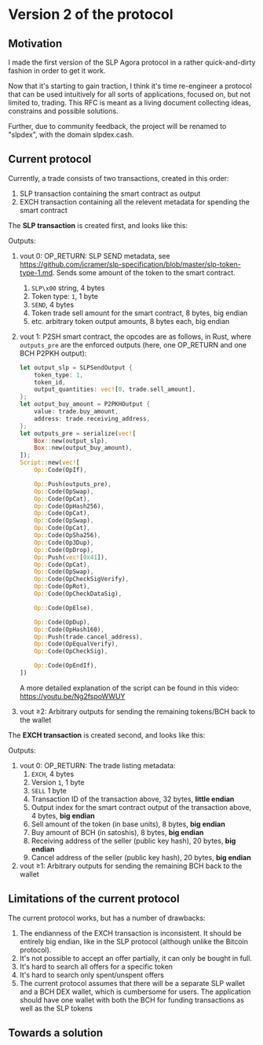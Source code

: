 # Version 2 of the protocol

## Motivation

I made the first version of the SLP Agora protocol in a rather quick-and-dirty fashion in order to get it work.

Now that it's starting to gain traction, I think it's time re-engineer a protocol that can be used intuitively for all sorts of applications, focused on, but not limited to, trading. This RFC is meant as a living document collecting ideas, constrains and possible solutions.

Further, due to community feedback, the project will be renamed to "slpdex", with the domain slpdex.cash.

## Current protocol

Currently, a trade consists of two transactions, created in this order:

1. SLP transaction containing the smart contract as output
2. EXCH transaction containing all the relevent metadata for spending the smart contract

The **SLP transaction** is created first, and looks like this:

Outputs:
1. vout 0: OP_RETURN: SLP SEND metadata, see https://github.com/jcramer/slp-specification/blob/master/slp-token-type-1.md. Sends some amount of the token to the smart contract.
    1. `SLP\x00` string, 4 bytes
    2. Token type: `1`, 1 byte
    3. `SEND`, 4 bytes
    4. Token trade sell amount for the smart contract, 8 bytes, big endian
    5. etc. arbitrary token output amounts, 8 bytes each, big endian
2. vout 1: P2SH smart contract, the opcodes are as follows, in Rust, where `outputs_pre` are the enforced outputs (here, one OP_RETURN and one BCH P2PKH output):
    ```rust
    let output_slp = SLPSendOutput {
        token_type: 1,
        token_id,
        output_quantities: vec![0, trade.sell_amount],
    };
    let output_buy_amount = P2PKHOutput {
        value: trade.buy_amount,
        address: trade.receiving_address,
    };
    let outputs_pre = serialize(vec![
        Box::new(output_slp),
        Box::new(output_buy_amount),
    ]);
    Script::new(vec![
        Op::Code(OpIf),

        Op::Push(outputs_pre),
        Op::Code(OpSwap),
        Op::Code(OpCat),
        Op::Code(OpHash256),
        Op::Code(OpCat),
        Op::Code(OpSwap),
        Op::Code(OpCat),
        Op::Code(OpSha256),
        Op::Code(Op3Dup),
        Op::Code(OpDrop),
        Op::Push(vec![0x41]),
        Op::Code(OpCat),
        Op::Code(OpSwap),
        Op::Code(OpCheckSigVerify),
        Op::Code(OpRot),
        Op::Code(OpCheckDataSig),

        Op::Code(OpElse),

        Op::Code(OpDup),
        Op::Code(OpHash160),
        Op::Push(trade.cancel_address),
        Op::Code(OpEqualVerify),
        Op::Code(OpCheckSig),

        Op::Code(OpEndIf),
    ])
    ```
    
    A more detailed explanation of the script can be found in this video: https://youtu.be/Ng2fspoWWUY
3. vout ≥2: Arbitrary outputs for sending the remaining tokens/BCH back to the wallet 

The **EXCH transaction** is created second, and looks like this:

Outputs:
1. vout 0: OP_RETURN: The trade listing metadata:
    1. `EXCH`, 4 bytes
    2. Version `1`, 1 byte
    3. `SELL` 1 byte
    4. Transaction ID of the transaction above, 32 bytes, **little endian**
    5. Output index for the smart contract output of the transaction above, 4 bytes, **big endian**
    6. Sell amount of the token (in base units), 8 bytes, **big endian**
    7. Buy amount of BCH (in satoshis), 8 bytes, **big endian**
    8. Receiving address of the seller (public key hash), 20 bytes, **big endian**
    9. Cancel address of the seller (public key hash), 20 bytes, **big endian**
2. vout ≥1: Arbitrary outputs for sending the remaining BCH back to the wallet 

## Limitations of the current protocol

The current protocol works, but has a number of drawbacks:

1. The endianness of the EXCH transaction is inconsistent. It should be entirely big endian, like in the SLP protocol (although unlike the Bitcoin protocol).
2. It's not possible to accept an offer partially, it can only be bought in full.
3. It's hard to search all offers for a specific token
4. It's hard to search only spent/unspent offers
5. The current protocol assumes that there will be a separate SLP wallet and a BCH DEX wallet, which is cumbersome for users. The application should have one wallet with both the BCH for funding transactions as well as the SLP tokens

## Towards a solution



